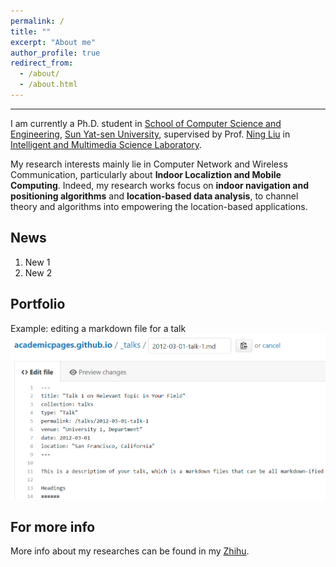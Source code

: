 ```yaml
---
permalink: /
title: ""
excerpt: "About me"
author_profile: true
redirect_from: 
  - /about/
  - /about.html
---
```



--------
I am currently a Ph.D. student in [School of Computer Science and Engineering](http://sdcs.sysu.edu.cn), [Sun Yat-sen University](http://www.sysu.edu.cn),  supervised by Prof. [Ning Liu](http://sdcs.sysu.edu.cn/node/2495) in [Intelligent and Multimedia Science Laboratory](https://www.sysu-imsl.com). 

My research interests mainly lie in Computer Network and Wireless Communication, particularly about **Indoor Localiztion and Mobile Computing**.
Indeed, my research works focus on **indoor navigation and positioning algorithms** and **location-based data analysis**, to channel theory and algorithms into empowering the location-based applications.


News
--------
1. New 1
1. New 2 


Portfolio
-------
Example: editing a markdown file for a talk
![Editing a markdown file for a talk](/images/editing-talk.png)

For more info
-------
More info about my researches can be found in my [Zhihu](https://www.zhihu.com/people/onewalnut). 
